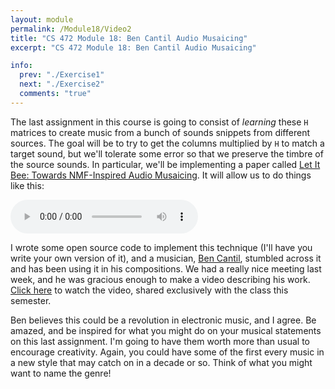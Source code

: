 ```yaml
---
layout: module
permalink: /Module18/Video2
title: "CS 472 Module 18: Ben Cantil Audio Musaicing"
excerpt: "CS 472 Module 18: Ben Cantil Audio Musaicing"

info:
  prev: "./Exercise1"
  next: "./Exercise2"
  comments: "true"
---
```


<p>
The last assignment in this course is going to consist of <i>learning</i> these <code>H</code> matrices to create music from a bunch of sounds snippets from different sources.  The goal will be to try to get the columns multiplied by <code>H</code> to match a target sound, but we'll tolerate some error so that we preserve the timbre of the source sounds.  In particular, we'll be implementing a paper called <a href = "https://www.researchgate.net/publication/303667582_Let_It_Bee_--_Towards_NMF-Inspired_Audio_Mosaicing">Let It Bee: Towards NMF-Inspired Audio Musaicing</a>.  It will allow us to do things like this:
</p>

<audio controls><source src="../images/Module18/letitbee.mp3" type="audio/mpeg"> Your browser does not support the audio element. </audio>

<p>
I wrote some open source code to implement this technique (I'll have you write your own version of it), and a musician, <a href = "https://www.berklee.edu/people/ben-cantil">Ben Cantil</a>, stumbled across it and has been using it in his compositions.  We had a really nice meeting last week, and he was gracious enough to make a video describing his work.  <a href = "https://web.microsoftstream.com/video/4dfb00c7-a224-4484-96a4-e9b812297b37">Click here</a> to watch the video, shared exclusively with the class this semester.  
</p>

<p>
Ben believes this could be a revolution in electronic music, and I agree.  Be amazed, and be inspired for what you might do on your musical statements on this last assignment.  I'm going to have them worth more than usual to encourage creativity.  Again, you could have some of the first every music in a new style that may catch on in a decade or so.  Think of what you might want to name the genre!
</p>


